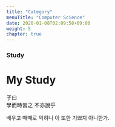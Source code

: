 ```yaml
---
title: "Category"
menuTitle: "Computer Science"
date: 2020-01-08T02:09:58+09:00
weight: 5
chapter: true
---
```


### Study

# My Study

子曰  
學而時習之 不亦說乎

배우고 때때로 익히니 이 또한 기쁘지 아니한가.